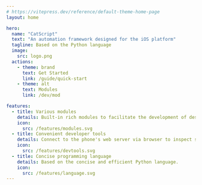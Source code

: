 ```yaml
---
# https://vitepress.dev/reference/default-theme-home-page
layout: home

hero:
  name: "CatScript"
  text: "An automation framework designed for the iOS platform"
  tagline: Based on the Python language
  image:
    src: logo.png
  actions:
    - theme: brand
      text: Get Started
      link: /guide/quick-start
    - theme: alt
      text: Modules 
      link: /dev/mod

features:
  - title: Various modules
    details: Built-in rich modules to facilitate the development of desired functions.
    icon: 
      src: /features/modules.svg
  - title: Convenient developer tools
    details: Connect to the phone's web server via browser to inspect screen data and develop scripts.
    icon:
      src: /features/devtools.svg
  - title: Concise programming language
    details: Based on the concise and efficient Python language.
    icon:
      src: /features/language.svg
---
```


